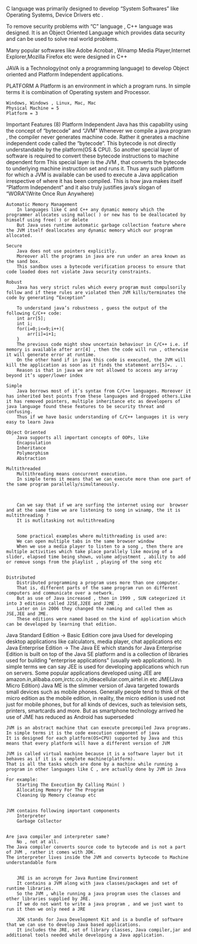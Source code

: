 C language was primarily designed to develop “System Softwares” like Operating Systems, Device Drivers etc .

To remove security problems with “C” language , C++  language was designed.
It is an Object Oriented Language which provides data security and can be used to solve real world problems.

Many popular softwares like Adobe Acrobat , Winamp Media Player,Internet Explorer,Mozilla Firefox etc were designed in C++




JAVA is a Technology(not only a programming language) to develop Object oriented and Platform Independent applications.

PLATFORM
    A Platform is an environment in which a program runs.
    In simple terms it is combination of Operating system and Processor.

    Windows, Windows , Linux, Mac, Mac  
    Physical Machine = 5
    Platform = 3





Important Features (8)
    Platform Independent
        Java has this capability using the concept of “bytecode” and “JVM”
        Whenever we compile a java program , the compiler never generates machine code.
        Rather it gnerates a machine independent code called the “bytecode”.
        This bytecode is not directly understandable by the platform(OS & CPU).
        So another special layer of software is required to convert these bytecode instructions to machine dependent form
        This special layer is the JVM , that converts the bytecode to underlying machine instruction set and runs it.
        Thus any such platform for which a JVM is available can be used to execute a Java application irrespective of where it has been compiled.
        This is how java makes itself “Platform Independent” and it also truly justifies java’s slogan of “WORA”(Write Once Run Anywhere)
    
    
    Automatic Memory Management
        In languages like C and C++ any dynamic memory which the programmer allocates using malloc( ) or new has to be deallocated by himself using free( ) or delete
        But Java uses runtime automatic garbage collection feature where the JVM itself deallocates any dynamic memory which our program allocated.

    Secure
        Java does not use pointers explicitly. 
        Moreover all the programs in java are run under an area known as the sand box. 
        This sandbox uses a bytecode verification process to ensure that code loaded does not violate Java security constraints.

    Robust
        Java has very strict rules which every program must compulsorily follow and if these rules are violated then JVM kills/terminates the code by generating “Exception”
    
        To understand java’s robustness , guess the output of the following C/C++ code:
        int arr[5];
        int i;
        for(i=0;i<=9;i++){
            arr[i]=i+1;
        }
        The previous code might show uncertain behaviour in C/C++ i.e. if memory is available after arr[4] , then the code will run , otherwise it will generate error at runtime.
        On the other hand if in java this code is executed, the JVM will kill the application as soon as it finds the statement arr[5]=. . .
        Reason is that in java we are not allowed to access any array beyond it’s upper/lower index

    Simple
        Java borrows most of it’s syntax from C/C++ languages. Moreover it has inherited best points from these languages and dropped others.Like it has removed pointers, multiple inheritance etc as developers of java language found these features to be security threat and confusing.
        Thus if we have basic understanding of C/C++ languages it is very easy to learn Java
    
    Object Oriented
        Java supports all important concepts of OOPs, like
        Encapsulation
        Inheritance
        Polymorphism
        Abstraction
    
    Multithreaded
        Multithreading means concurrent execution.
        In simple terms it means that we can execute more than one part of the same program parallelly/simultaneously.



        Can we say that if we are surfing the internet using our  browser and at the same time we are listening to song in winamp, the it is multithreading ?
        It is mutlitasking not multithreading


        Some practical examples where multithreading is used are:
        We can open multiple tabs in the same browser window
        When we use a media player to listen to a song , then there are multiple activities which take place parallely like moving of a slider, elapsed time being shown, volume adjustment , ability to add or remove songs from the playlist , playing of the song etc


    Distributed
        Distributed programming a program uses more than one computer.
        That is, different parts of the same program run on different computers and communicate over a network.
        But as use of Java increased , then in 1999 , SUN categorized it into 3 editions called J2SE,J2EE and J2ME .
        Later on in 2006 they changed the naming and called them as JSE,JEE and JME.
        These editions were named based on the kind of application which can be developed by learning that edition.


Java Standard Edition -> Basic Edition core java
    Used for developing desktop applications like calculators, media player, chat applications etc
Java Enterprise Edition ->
        The Java EE which stands for Java Enterprise Edition is built on top of the Java SE platform and is a collection of libraries used for building "enterprise applications" (usually web applications).
        In simple terms we can say JEE is used for developing applications which run on servers.
        Some popular applications developed using JEE are amazon.in,alibaba.com,irctc.co.in,ideacellular.com,airtel.in etc
JME(Java Micro Edition)
    Java ME is the slimmer version of Java targeted towards small devices such as mobile phones. 
    Generally people tend to think of the micro edition as the mobile edition, in reality, the micro edition is used not just for mobile phones, but for all kinds of devices, such as television sets, printers, smartcards and more.
    But as smartphone technology arrived he use of JME has reduced as Android has superseded




    JVM is an abstract machine that can execute precompiled Java programs.
    In simple terms it is the code execution component of java 
    It is designed for each platform(OS+CPU) supported by Java and this means that every platform will have a different version of JVM

    JVM is called virtual machine because it is a software layer but it behaves as if it is a complete machine(platform).
    That is all the tasks which are done by a machine while running a program in other languages like C , are actually done by JVM in Java
    .
    For example:
        Starting The Execution By Calling Main( )
        Allocating Memory For The Program
        Cleaning Up Memory cleanup etc


    JVM contains following important components
        Interpreter
        Garbage Collector


    Are java compiler and interpreter same?
        No , not at all.
    The Java compiler converts source code to bytecode and is not a part of JVM , rather it comes with JDK.
    The interpreter lives inside the JVM and converts bytecode to Machine understandable form


        JRE is an acronym for Java Runtime Environment
        It contains a JVM along with java classes/packages and set of runtime libraries.
        So the JVM , while running a java program uses the classes and other libraries supplied by JRE.
        If we do not want to write a java program , and we just want to run it then we only need a JRE

        JDK stands for Java Development Kit and is a bundle of software that we can use to develop Java based applications.
        It includes the JRE, set of library classes, Java compiler,jar and additional tools needed while developing a Java application.


    